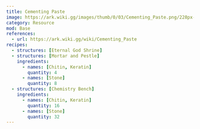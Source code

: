 ```yaml
---
title: Cementing Paste
image: https://ark.wiki.gg/images/thumb/0/03/Cementing_Paste.png/228px-Cementing_Paste.png
category: Resource
mod: Base
references:
  - url: https://ark.wiki.gg/wiki/Cementing_Paste
recipes:
  - structures: [Eternal God Shrine]
  - structures: [Mortar and Pestle]
    ingredients: 
      - names: [Chitin, Keratin]
        quantity: 4
      - names: [Stone]
        quantity: 8
  - structures: [Chemistry Bench]
    ingredients: 
      - names: [Chitin, Keratin]
        quantity: 16
      - names: [Stone]
        quantity: 32
---
```



